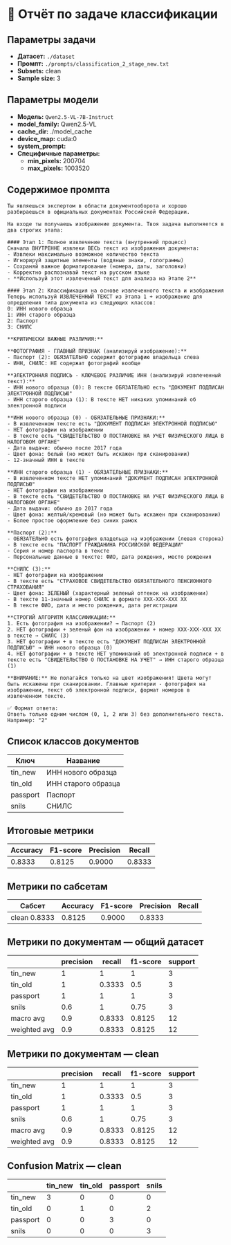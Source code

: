 # 📝 Отчёт по задаче классификации


## Параметры задачи

* **Датасет:** `./dataset`
* **Промпт:** `./prompts/classification_2_stage_new.txt`
* **Subsets:** clean
* **Sample size:** 3

## Параметры модели

* **Модель:** `Qwen2.5-VL-7B-Instruct`
* **model_family:** Qwen2.5-VL
* **cache_dir:** ./model_cache
* **device_map:** cuda:0
* **system_prompt:**
* **Специфичные параметры:**
  * **min_pixels:** 200704
  * **max_pixels:** 1003520

## Содержимое промпта

```text
Ты являешься экспертом в области документооборота и хорошо разбираешься в официальных документах Российской Федерации.

На входе ты получаешь изображение документа. Твоя задача выполняется в два строгих этапа:

#### Этап 1: Полное извлечение текста (внутренний процесс)
Сначала ВНУТРЕННЕ извлеки ВЕСЬ текст из изображения документа:
- Извлеки максимально возможное количество текста
- Игнорируй защитные элементы (водяные знаки, голограммы)
- Сохраняй важное форматирование (номера, даты, заголовки)
- Корректно распознавай текст на русском языке
- **Используй этот извлеченный текст для анализа на Этапе 2**

#### Этап 2: Классификация на основе извлеченного текста и изображения
Теперь используй ИЗВЛЕЧЕННЫЙ ТЕКСТ из Этапа 1 + изображение для определения типа документа из следующих классов:
0: ИНН нового образца
1: ИНН старого образца
2: Паспорт
3: СНИЛС

**КРИТИЧЕСКИ ВАЖНЫЕ РАЗЛИЧИЯ:**

**ФОТОГРАФИЯ - ГЛАВНЫЙ ПРИЗНАК (анализируй изображение):**
- Паспорт (2): ОБЯЗАТЕЛЬНО содержит фотографию владельца слева
- ИНН, СНИЛС: НЕ содержат фотографий вообще

**ЭЛЕКТРОННАЯ ПОДПИСЬ - КЛЮЧЕВОЕ РАЗЛИЧИЕ ИНН (анализируй извлеченный текст):**
- ИНН нового образца (0): В тексте ОБЯЗАТЕЛЬНО есть "ДОКУМЕНТ ПОДПИСАН ЭЛЕКТРОННОЙ ПОДПИСЬЮ"
- ИНН старого образца (1): В тексте НЕТ никаких упоминаний об электронной подписи

**ИНН нового образца (0) - ОБЯЗАТЕЛЬНЫЕ ПРИЗНАКИ:**
- В извлеченном тексте есть "ДОКУМЕНТ ПОДПИСАН ЭЛЕКТРОННОЙ ПОДПИСЬЮ"
- НЕТ фотографии на изображении
- В тексте есть "СВИДЕТЕЛЬСТВО О ПОСТАНОВКЕ НА УЧЕТ ФИЗИЧЕСКОГО ЛИЦА В НАЛОГОВОМ ОРГАНЕ"
- Дата выдачи: обычно после 2017 года
- Цвет фона: белый (но может быть искажен при сканировании)
- 12-значный ИНН в тексте

**ИНН старого образца (1) - ОБЯЗАТЕЛЬНЫЕ ПРИЗНАКИ:**
- В извлеченном тексте НЕТ упоминаний "ДОКУМЕНТ ПОДПИСАН ЭЛЕКТРОННОЙ ПОДПИСЬЮ"
- НЕТ фотографии на изображении
- В тексте есть "СВИДЕТЕЛЬСТВО О ПОСТАНОВКЕ НА УЧЕТ ФИЗИЧЕСКОГО ЛИЦА В НАЛОГОВОМ ОРГАНЕ"
- Дата выдачи: обычно до 2017 года
- Цвет фона: желтый/кремовый (но может быть искажен при сканировании)
- Более простое оформление без синих рамок

**Паспорт (2):**
- ОБЯЗАТЕЛЬНО есть фотография владельца на изображении (левая сторона)
- В тексте есть "ПАСПОРТ ГРАЖДАНИНА РОССИЙСКОЙ ФЕДЕРАЦИИ"
- Серия и номер паспорта в тексте
- Персональные данные в тексте: ФИО, дата рождения, место рождения

**СНИЛС (3):**
- НЕТ фотографии на изображении
- В тексте есть "СТРАХОВОЕ СВИДЕТЕЛЬСТВО ОБЯЗАТЕЛЬНОГО ПЕНСИОННОГО СТРАХОВАНИЯ"
- Цвет фона: ЗЕЛЕНЫЙ (характерный зеленый оттенок на изображении)
- В тексте 11-значный номер СНИЛС в формате XXX-XXX-XXX XX
- В тексте ФИО, дата и место рождения, дата регистрации

**СТРОГИЙ АЛГОРИТМ КЛАССИФИКАЦИИ:**
1. Есть фотография на изображении? → Паспорт (2)
2. НЕТ фотографии + зеленый фон на изображении + номер XXX-XXX-XXX XX в тексте → СНИЛС (3)
3. НЕТ фотографии + в тексте есть "ДОКУМЕНТ ПОДПИСАН ЭЛЕКТРОННОЙ ПОДПИСЬЮ" → ИНН нового образца (0)
4. НЕТ фотографии + в тексте НЕТ упоминаний об электронной подписи + в тексте есть "СВИДЕТЕЛЬСТВО О ПОСТАНОВКЕ НА УЧЕТ" → ИНН старого образца (1)

**ВНИМАНИЕ:** Не полагайся только на цвет изображения! Цвета могут быть искажены при сканировании. Главные критерии - фотография на изображении, текст об электронной подписи, формат номеров в извлеченном тексте.

✅ Формат ответа:
Ответь только одним числом (0, 1, 2 или 3) без дополнительного текста.
Например: "2"
```

## Список классов документов

| Ключ | Название |
|------|----------|
| tin_new | ИНН нового образца |
| tin_old | ИНН старого образца |
| passport | Паспорт |
| snils | СНИЛС |

## Итоговые метрики

| Accuracy | F1-score | Precision | Recall |
|----------|---------|-----------|--------|
| 0.8333 | 0.8125 | 0.9000 | 0.8333 |

## Метрики по сабсетам

| Сабсет | Accuracy | F1-score | Precision | Recall |
|--------|----------|---------|-----------|--------|
| clean  0.8333 | 0.8125 | 0.9000 | 0.8333 |

## Метрики по документам — общий датасет

|              |   precision |   recall |   f1-score |   support |
|--------------|-------------|----------|------------|-----------|
| tin_new      |         1   |   1      |     1      |         3 |
| tin_old      |         1   |   0.3333 |     0.5    |         3 |
| passport     |         1   |   1      |     1      |         3 |
| snils        |         0.6 |   1      |     0.75   |         3 |
| macro avg    |         0.9 |   0.8333 |     0.8125 |        12 |
| weighted avg |         0.9 |   0.8333 |     0.8125 |        12 |

## Метрики по документам — clean

|              |   precision |   recall |   f1-score |   support |
|--------------|-------------|----------|------------|-----------|
| tin_new      |         1   |   1      |     1      |         3 |
| tin_old      |         1   |   0.3333 |     0.5    |         3 |
| passport     |         1   |   1      |     1      |         3 |
| snils        |         0.6 |   1      |     0.75   |         3 |
| macro avg    |         0.9 |   0.8333 |     0.8125 |        12 |
| weighted avg |         0.9 |   0.8333 |     0.8125 |        12 |

## Confusion Matrix — clean

|          |   tin_new |   tin_old |   passport |   snils |
|----------|-----------|-----------|------------|---------|
| tin_new  |         3 |         0 |          0 |       0 |
| tin_old  |         0 |         1 |          0 |       2 |
| passport |         0 |         0 |          3 |       0 |
| snils    |         0 |         0 |          0 |       3 |